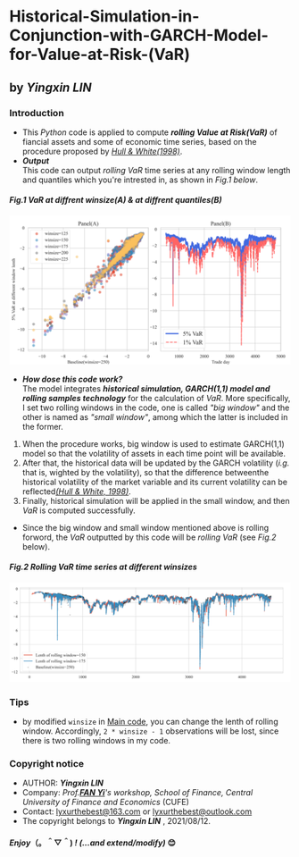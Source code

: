 # Historical-Simulation-in-Conjunction-with-GARCH-Model-for-Value-at-Risk-(VaR)
## by *Yingxin LIN*
### 
### Introduction
- This *Python* code is applied to compute __*rolling Value at Risk(VaR)*__ of fiancial assets and some of economic time series, based on the procedure proposed by [*Hull & White(1998)*](http://www.smartquant.com/references/VaR/var32.pdf).
- __*Output*__
</br>This code can output *rolling VaR* time series at any rolling window length and quantiles which you're intrested in, as shown in *Fig.1 below*.
#### *Fig.1 VaR at diffrent winsize(A) & at diffrent quantiles(B)*
![fig.1](https://github.com/lyx66/limyingxin/blob/master/Function%20of%20Main%20code.png?raw=false)
- __*How dose this code work?*__
</br>The model integrates __*historical simulation, GARCH(1,1) model and rolling samples technology*__ for the calculation of *VaR*. More specifically, I set two rolling windows in the code, one is called *"big window"* and the other is named as *"small window"*, among which the latter is included in the former. 
1. When the procedure works, big window is used to estimate GARCH(1,1) model so that the volatility of assets in each time point will be available. 
2. After that, the historical data will be updated by the GARCH volatility (*i.g.* that is, wighted by the volatility), so that the difference betweenthe historical volatility of the market variable and its current volatility can be reflected[*(Hull & White, 1998)*](http://www.smartquant.com/references/VaR/var32.pdf).
3. Finally, historical simulation will be applied in the small window, and then *VaR* is computed successfully.
- Since the big window and small window mentioned above is rolling forword, the *VaR* outputted by this code will be *rolling VaR* (see *Fig.2* below).
#### *Fig.2 Rolling VaR time series at different winsizes*
![fig.2](https://github.com/lyx66/Historical-Simulation-in-Conjunction-with-GARCH-Model-for-Value-at-Risk-VaR/blob/main/Rolling%20VaR%20at%20different%20winsizes.png?raw=false)

### Tips
- by modified `winsize` in [Main code](), you can change the lenth of rolling window. Accordingly, `2 * winsize - 1` observations will be lost, since there is two rolling windows in my code.

### Copyright notice
- AUTHOR: __*Yingxin LIN*__
- Company: *Prof.[__FAN Yi__](http://sf.cufe.edu.cn/info/1112/10555.htm)'s workshop, School of Finance, Central University of Finance and Economics* (CUFE)
- Contact: lyxurthebest@163.com or lyxurthebest@outlook.com
- The copyright belongs to __*Yingxin LIN*__ , 2021/08/12.
#### *Enjoy*（。＾▽＾) *! (...and extend/modify)* 😊

